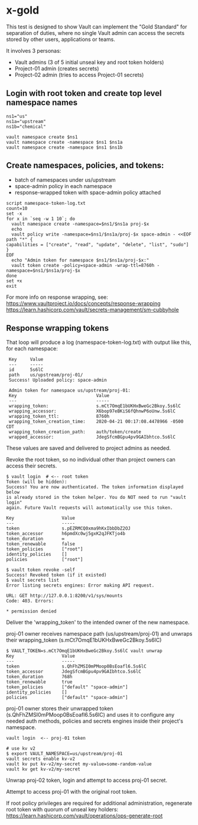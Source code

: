 # x-gold

This test is designed to show Vault can implement the "Gold Standard" for separation
of duties, where no single Vault admin can access the secrets stored by other users,
applications or teams.

It involves 3 personas:

- Vault admins (3 of 5 initial unseal key and root token holders)
- Project-01 admin (creates secrets)
- Project-02 admin (tries to access Project-01 secrets)


## Login with root token and create top level namespace names
```
ns1="us"
ns1a="upstream"
ns1b="chemical"

vault namespace create $ns1
vault namespace create -namespace $ns1 $ns1a
vault namespace create -namespace $ns1 $ns1b
```

## Create namespaces, policies, and tokens: 
   - batch of namespaces under us/upstream
   - space-admin policy in each namespace
   - response-wrapped token with space-admin policy attached

```
script namespace-token-log.txt
count=10
set -x
for x in `seq -w 1 10`; do
  vault namespace create -namespace=$ns1/$ns1a proj-$x
  echo
  vault policy write -namespace=$ns1/$ns1a/proj-$x space-admin - <<EOF
path "*" {
capabilities = ["create", "read", "update", "delete", "list", "sudo"]
}
EOF
  echo "Admin token for namespace $ns1/$ns1a/proj-$x:"
  vault token create -policy=space-admin -wrap-ttl=8760h -namespace=$ns1/$ns1a/proj-$x 
done
set +x
exit
```
For more info on response wrapping, see:
https://www.vaultproject.io/docs/concepts/response-wrapping
https://learn.hashicorp.com/vault/secrets-management/sm-cubbyhole

## Response wrapping tokens

That loop will produce a log (namespace-token-log.txt) with output like this, 
for each namespace:

```
 Key     Value
 ---     -----
 id      5s6lC
 path    us/upstream/proj-01/
 Success! Uploaded policy: space-admin

 Admin token for namespace us/upstream/proj-01:
 Key                              Value
 ---                              -----
 wrapping_token:                  s.mCt7OmqE1bUKHxBweGc2Bkoy.5s6lC
 wrapping_accessor:               X6bop97eBKiS6fQhnwP6oUnw.5s6lC
 wrapping_token_ttl:              8760h
 wrapping_token_creation_time:    2020-04-21 00:17:08.4478966 -0500 CDT
 wrapping_token_creation_path:    auth/token/create
 wrapped_accessor:                JdegSfcmBGpu4pv9GAIbhtco.5s6lC
```

These values are saved and delivered to project admins as needed. 

Revoke the root token, so no individual other than project owners can access their secrets.

```
$ vault login  # <-- root token
Token (will be hidden):
Success! You are now authenticated. The token information displayed below
is already stored in the token helper. You do NOT need to run "vault login"
again. Future Vault requests will automatically use this token.

Key                  Value
---                  -----
token                s.pEZRMCQ0xma9hKxIbbDbZ2OJ
token_accessor       h6pmdXc0wj5gxK2qJFKTjo4b
token_duration       ∞
token_renewable      false
token_policies       ["root"]
identity_policies    []
policies             ["root"]

$ vault token revoke -self
Success! Revoked token (if it existed)
$ vault secrets list
Error listing secrets engines: Error making API request.

URL: GET http://127.0.0.1:8200/v1/sys/mounts
Code: 403. Errors:

* permission denied
```

Deliver the 'wrapping_token' to the intended owner of the new namespace. 

proj-01 owner receives namespace path (us/upstream/proj-01) and  unwraps their wrapping_token (s.mCt7OmqE1bUKHxBweGc2Bkoy.5s6lC)

```
$ VAULT_TOKEN=s.mCt7OmqE1bUKHxBweGc2Bkoy.5s6lC vault unwrap
Key                  Value
---                  -----
token                s.QhFhZMSI0mPMoop0BsEoafl6.5s6lC
token_accessor       JdegSfcmBGpu4pv9GAIbhtco.5s6lC
token_duration       768h
token_renewable      true
token_policies       ["default" "space-admin"]
identity_policies    []
policies             ["default" "space-admin"]
```

proj-01 owner stores their unwrapped token (s.QhFhZMSI0mPMoop0BsEoafl6.5s6lC) and uses it to configure any needed auth methods, policies and secrets engines inside their project's namespace.

```
vault login  <-- proj-01 token

# use kv v2
$ export VAULT_NAMESPACE=us/upstream/proj-01
vault secrets enable kv-v2 
vault kv put kv-v2/my-secret my-value=some-random-value
vault kv get kv-v2/my-secret
```

Unwrap proj-02 token, login and attempt to access proj-01 secret.

Attempt to access proj-01 with the original root token.

If root policy privileges are required for additional administration, regenerate root token with quorum of unseal key holders: 
https://learn.hashicorp.com/vault/operations/ops-generate-root

